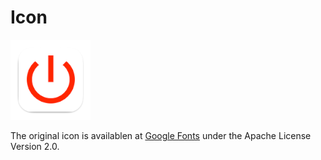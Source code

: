 # Icon

![Icon: Power Settings](icon_128x128.png)

The original icon is availablen at [Google Fonts](https://fonts.google.com/icons?selected=Material+Icons:power_settings_new:&icon.query=power&icon.size=24&icon.color=%23e3e3e3) under the Apache License Version 2.0.
